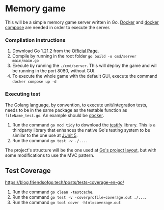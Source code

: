 # Memory game

This will be a simple memory game server written in Go.
[Docker](https://www.docker.com/) and [docker compose](https://docs.docker.com/compose/install/linux/) are needed in order to execute the server.

### Compilation instructions
1. Download Go 1.21.2 from the [Official Page](https://go.dev/doc/install).
2. Compile by running in the root folder `go build -o cmd/server main/main.go`
3. Execute by running the `./cmd/server`. This will deploy the game and will be running in the port 8080, without GUI.
4. To execute the whole game with the default GUI, execute the command `docker compose up -d`

### Executing test
The Golang language, by convention, to execute unit/integration tests, needs to be in the same package as the testable function as `fileName_test.go`. An example should be [docker](https://github.com/moby/moby/blob/master/cmd/dockerd).
1. Run the command `go mod tidy` to download the [testify](https://github.com/stretchr/testify) library. This is a thirdparty library that enhances the native Go's testing system to be similar to the one use at [JUnit 5](https://junit.org/junit5/).
2. Run the command `go test -v ./...`.

The project's structure will be the one used at [Go's project layout](https://github.com/golang-standards/project-layout), but with some modifications to use the MVC pattern.

## Test Coverage
https://blog.friendsofgo.tech/posts/tests-coverage-en-go/
1. Run the command `go clean -testcache`.
2. Run the command `go test -v -coverprofile=coverage.out ./...`.
3. Run the command `go tool cover -html=coverage.out`